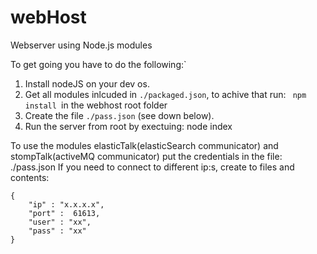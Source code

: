 # webHost
Webserver using Node.js modules <br />

To get going you have to do the following:`<br />
1. Install nodeJS on your dev os. <br />
2. Get all modules inlcuded in <code>./packaged.json</code>, to achive that run: <code> npm install </code>in the webhost root folder <br />
3. Create the file <code>./pass.json</code> (see down below). <br />
4. Run the server from root by exectuing: node index <br />



To use the modules elasticTalk(elasticSearch communicator) and stompTalk(activeMQ communicator) put the credentials in the file: ./pass.json
If you need to connect to different ip:s, create to files and 
contents:
```
{
	"ip" : "x.x.x.x",
	"port" :  61613,
	"user" : "xx",
	"pass" : "xx"
}

```
